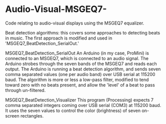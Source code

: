 # Audio-Visual-MSGEQ7-
Code relating to audio-visual displays using the MSGEQ7 equalizer.

Beat detection algorithms: this covers some approaches to detecting beats in music. The first approach is modified and used in 'MSGEQ7_BeatDetection_SerialOut.'

MSGEQ7_BeatDetection_SerialOut
An Arduino (in my case, ProMini) is connected to an MSGEQ7, which is connected to an audio signal. The Arduino strobes through the seven bands of the MSGEQ7 and reads each output. The Arduino is running a beat detection algorithm, and sends seven comma separated values (one per audio band) over USB serial at 115200 baud.
The algorithm is more or less a low-pass filter, modified to tend toward zero with no beats present, and allow the 'level' of a beat to pass through un-filtered.

MSGEQ7_BeatDetection_Visualizer
This program (Processing) expects 7 comma separated integers coming over USB serial (COM3) at 115200 baud. It uses the seven values to control the color (brightness) of seven on-screen rectangles.
